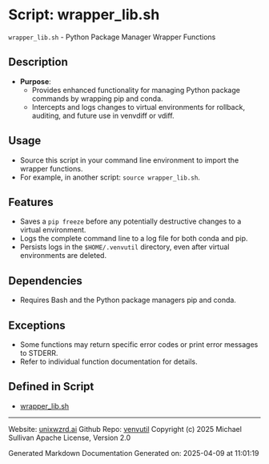 # Script: wrapper_lib.sh
`wrapper_lib.sh` - Python Package Manager Wrapper Functions
## Description
- **Purpose**:
  - Provides enhanced functionality for managing Python package commands by wrapping pip and conda.
  - Intercepts and logs changes to virtual environments for rollback, auditing, and future use in venvdiff or vdiff.
## Usage
  - Source this script in your command line environment to import the wrapper functions.
  - For example, in another script: `source wrapper_lib.sh`.
## Features
  - Saves a `pip freeze` before any potentially destructive changes to a virtual environment.
  - Logs the complete command line to a log file for both conda and pip.
  - Persists logs in the `$HOME/.venvutil` directory, even after virtual environments are deleted.
## Dependencies
  - Requires Bash and the Python package managers pip and conda.
## Exceptions
  - Some functions may return specific error codes or print error messages to STDERR.
  - Refer to individual function documentation for details.



## Defined in Script

* [wrapper_lib.sh](../wrapper_lib_sh.md)
---

Website: [unixwzrd.ai](https://unixwzrd.ai)
Github Repo: [venvutil](https://github.com/unixwzrd/venvutil)
Copyright (c) 2025 Michael Sullivan
Apache License, Version 2.0

Generated Markdown Documentation
Generated on: 2025-04-09 at 11:01:19

